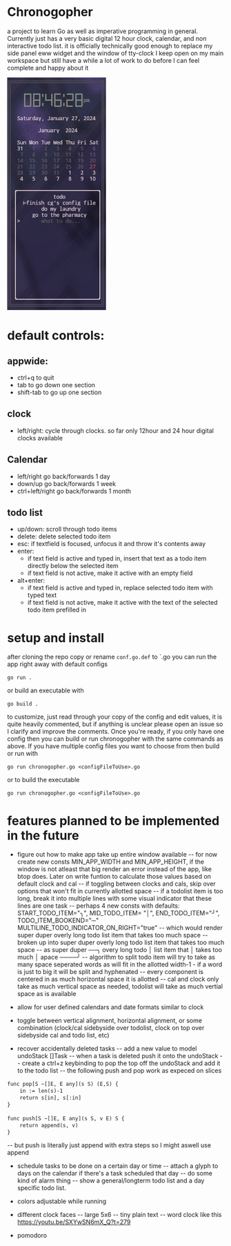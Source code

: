 # Chronogopher

a project to learn Go as well as imperative programming in general.  Currently just has a very basic digital 12 hour clock, calendar, and non interactive todo list.
it is officially technically good enough to replace my side panel eww widget and the window of tty-clock I keep open on my main workspace
but still have a while a lot of work to do before I can feel complete and happy about it

![screenshot](https://raw.githubusercontent.com/guy-black/chronogopher/main/screenshot.png)

# default controls:

## appwide:
- ctrl+q to quit
- tab to go down one section
- shift-tab to go up one section
## clock
- left/right: cycle through clocks.  so far only 12hour and 24 hour digital clocks available
## Calendar
- left/right go back/forwards 1 day
- down/up go back/forwards 1 week
- ctrl+left/right go back/forwards 1 month
## todo list
- up/down: scroll through todo items
- delete: delete selected todo item
- esc: if textfield is focused, unfocus it and throw it's contents away
- enter:
  - if text field is active and typed in, insert that text as a todo item directly below the selected item
  - if text field is not active, make it active with an empty field
- alt+enter:
  - if text field is active and typed in, replace selected todo item with typed text
  - if text field is not active, make it active with the text of the selected todo item prefilled in

# setup and install

after cloning the repo copy or rename `conf.go.def` to `<whateverYouWantToNameYouCconfig>.go
you can run the app right away with default configs
```
go run .
```
or build an executable with
```
go build .
```
to customize, just read through your copy of the config and edit values, it is
quite heavily commented, but if anything is unclear please open an issue so I
clarify and improve the comments.  Once you're ready, if you only have one config
then you can build or run chronogopher with the same commands as above.  If you
have multiple config files you want to choose from then build or run with
```
go run chronogopher.go <configFileToUse>.go
```
or to build the executable
```
go run chronogopher.go <configFileToUse>.go
```
# features planned to be implemented in the future

- figure out how to make app take up entire window available
   -- for now create new consts MIN_APP_WIDTH and MIN_APP_HEIGHT, if the window is not atleast that big render an error
      instead of the app, like btop does.  Later on write funtion to calculate those values based on default clock and cal
   -- if toggling between clocks and cals, skip over options that won't fit in currently allotted space
   -- if a todolist item is too long, break it into multiple lines with some visual indicator that these lines are one task
      -- perhaps 4 new consts with defaults:
           START_TODO_ITEM="╮",
           MID_TODO_ITEM= "│",
           END_TODO_ITEM="╯",
           TODO_ITEM_BOOKEND="─"
           MULTILINE_TODO_INDICATOR_ON_RIGHT="true"
      -- which would render
         super duper overly long todo list item that takes too much space
      -- broken up into
         super duper
         overly long todo
         list item that
         takes too much
         space
      -- as
           super duper ──╮
         overy long todo │
          list item that │
          takes too much │
               apace ────╯
      -- algorithm to split todo item will try to take as many space seperated words as will fit in the allotted width-1
         - if a word is just to big it will be split and hyphenated
   -- every component is centered in as much horizontal space it is allotted
   -- cal and clock only take as much vertical space as needed, todolist will take as much vertial space as is available

- allow for user defined calendars and date formats similar to clock

- toggle between vertical alignment, horizontal alignment, or some combination (clock/cal sidebyside over todolist,
  clock on top over sidebyside cal and todo list, etc)

- recover accidentally deleted tasks
  -- add a new value to model undoStack []Task
  -- when a task is deleted push it onto the undoStack
  -- create a ctrl+z keybinding to pop the top off the undoStack and add it to the todo list
  -- the following push and pop work as expeced on slices
```
func pop[S ~[]E, E any](s S) (E,S) {
	in := len(s)-1
	return s[in], s[:in]
}

func push[S ~[]E, E any](s S, v E) S {
	return append(s, v)
}
```
 -- but push is literally just append with extra steps so I might aswell use append


- schedule tasks to be done on a certain day or time
-- attach a glyph to days on the calendar if there's a task scheduled that day
-- do some kind of alarm thing
-- show a general/longterm todo list and a day specific todo list.

- colors adjustable while running

- different clock faces
-- large 5x6
-- tiny plain text
-- word clock like this https://youtu.be/SXYwSN6mX_Q?t=279

- pomodoro
